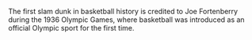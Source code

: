 The first slam dunk in basketball history is credited to Joe Fortenberry during the 1936 Olympic Games, where basketball was introduced as an official Olympic sport for the first time.
